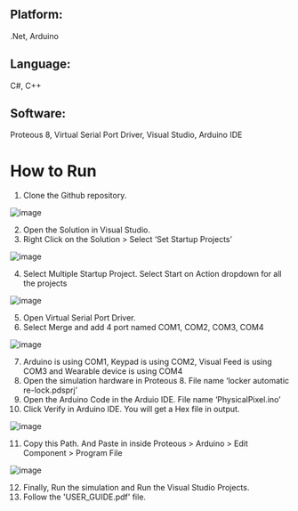 ## Platform:
.Net, Arduino
## Language:
C#, C++
## Software:
Proteous 8, Virtual Serial Port Driver, Visual Studio, Arduino IDE
# How to Run
1. Clone the Github repository.

![image](https://github.com/user-attachments/assets/9c28d80c-a681-45f4-8d43-9771cebb6262)

2. Open the Solution in Visual Studio.
3. Right Click on the Solution > Select ‘Set Startup Projects’

![image](https://user-images.githubusercontent.com/8882310/230357405-4e0f0a40-61f7-472f-90a5-fa143aac3667.png)

4. Select Multiple Startup Project. Select Start on Action dropdown for all the projects

![image](https://user-images.githubusercontent.com/8882310/230357443-590b147a-0f08-4d82-a5b1-a487a81d970d.png)

5. Open Virtual Serial Port Driver.
6. Select Merge and add 4 port named COM1, COM2, COM3, COM4

![image](https://user-images.githubusercontent.com/8882310/230357478-3fe386e8-3386-4d90-ba45-9d9957b8598a.png)

7. Arduino is using COM1, Keypad is using COM2, Visual Feed is using COM3 and Wearable device is using COM4
8.  Open the simulation hardware in Proteous 8. File name ‘locker automatic re-lock.pdsprj’
9.  Open the Arduino Code in the Arduio IDE. File name ‘PhysicalPixel.ino’
10. Click Verify in Arduino IDE. You will get a Hex file in output.

![image](https://user-images.githubusercontent.com/8882310/230357519-d10668e8-31d2-42f7-a16e-78674f252c77.png)

11. Copy this Path. And Paste in inside Proteous > Arduino > Edit Component > Program File

![image](https://user-images.githubusercontent.com/8882310/230357558-f9dcbc21-be2e-4eed-92da-e9000d4800bd.png)

12. Finally, Run the simulation and Run the Visual Studio Projects.
13. Follow the 'USER_GUIDE.pdf' file.
